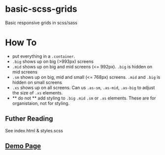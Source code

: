 # basic-scss-grids
Basic responsive grids in scss/sass

# How To

* put everything in a `.container`. 
* `.big` shows up on big (>993px) screens
* `.mid` shows up on big and mid screens (<= 992px). `.big` is hidden on mid screens
* `.sm` shows up on big, mid and small (<= 768px) screens. `.mid` and `.big` is hidden on small screens
* `.xs` shows up on all screens. Can us `.as-sm`, `.as-mid`, `.as-big` to adjust the size of `.xs` elements. 
* ** do not ** add styling to `.big` `.mid` `.sm` or `.xs` elements. These are for organistaion, not for styling.

## Futher Reading
See index.html & styles.scss



## [Demo Page](http://gwash3189.github.io/basic-scss-grids/)
